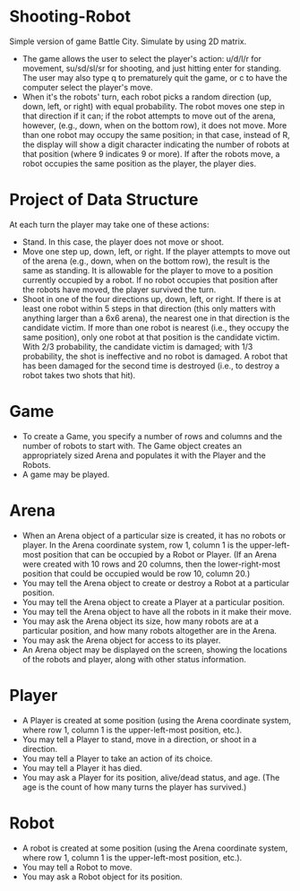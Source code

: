 # Shooting-Robot
Simple version of game Battle City. Simulate by using 2D matrix.
- The game allows the user to select the player's action: u/d/l/r for movement,
su/sd/sl/sr for shooting, and just hitting enter for standing. The user may also type q to
prematurely quit the game, or c to have the computer select the player's move.
- When it's the robots' turn, each robot picks a random direction (up, down, left, or
right) with equal probability. The robot moves one step in that direction if it can; if the
robot attempts to move out of the arena, however, (e.g., down, when on the bottom
row), it does not move. More than one robot may occupy the same position; in that
case, instead of R, the display will show a digit character indicating the number of
robots at that position (where 9 indicates 9 or more). If after the robots move, a robot
occupies the same position as the player, the player dies.


# Project of Data Structure
At each turn the player may take one of these actions:
- Stand. In this case, the player does not move or shoot.
- Move one step up, down, left, or right. If the player attempts to move out of the
arena (e.g., down, when on the bottom row), the result is the same as standing. It
is allowable for the player to move to a position currently occupied by a robot. If
no robot occupies that position after the robots have moved, the player survived
the turn.
- Shoot in one of the four directions up, down, left, or right. If there is at least one
robot within 5 steps in that direction (this only matters with anything larger than a
6x6 arena), the nearest one in that direction is the candidate victim. If more than
one robot is nearest (i.e., they occupy the same position), only one robot at that
position is the candidate victim. With 2/3 probability, the candidate victim is
damaged; with 1/3 probability, the shot is ineffective and no robot is damaged. A
robot that has been damaged for the second time is destroyed (i.e., to destroy a
robot takes two shots that hit).

# Game
- To create a Game, you specify a number of rows and columns and the number of robots to start with. The Game object creates an appropriately sized Arena and populates it with the Player and the Robots.
- A game may be played.

# Arena
- When an Arena object of a particular size is created, it has no robots or player. In the Arena coordinate system, row 1, column 1 is the upper-left-most position that can be occupied by a Robot or Player. (If an Arena were created with 10 rows and 20 columns, then the lower-right-most position that could be occupied would be row 10, column 20.)
- You may tell the Arena object to create or destroy a Robot at a particular position.
- You may tell the Arena object to create a Player at a particular position.
- You may tell the Arena object to have all the robots in it make their move.
- You may ask the Arena object its size, how many robots are at a particular position, and how many robots altogether are in the Arena.
- You may ask the Arena object for access to its player.
- An Arena object may be displayed on the screen, showing the locations of the robots and player, along with other status information.

# Player
- A Player is created at some position (using the Arena coordinate system, where row 1, column 1 is the upper-left-most position, etc.).
- You may tell a Player to stand, move in a direction, or shoot in a direction.
- You may tell a Player to take an action of its choice.
- You may tell a Player it has died.
- You may ask a Player for its position, alive/dead status, and age. (The age is the count of how many turns the player has survived.)

# Robot
- A robot is created at some position (using the Arena coordinate system, where row 1, column 1 is the upper-left-most position, etc.).
- You may tell a Robot to move.
- You may ask a Robot object for its position.
